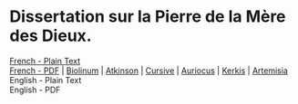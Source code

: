 # Dissertation sur la Pierre de la Mère des Dieux.

[French - Plain Text](full-text-french.md)  
[French - PDF](https://cdn.solaranamnesis.com/Falconet/falconet_dissertation_pierre_mere_dieux_1750_french.pdf) | [Biolinum](https://cdn.solaranamnesis.com/Falconet/falconet_dissertation_pierre_mere_dieux_1750_french_biolinum.pdf) | [Atkinson](https://cdn.solaranamnesis.com/Falconet/falconet_dissertation_pierre_mere_dieux_1750_french_atkinson.pdf) | [Cursive](https://cdn.solaranamnesis.com/Falconet/falconet_dissertation_pierre_mere_dieux_1750_french_frcursive.pdf) | [Auriocus](https://cdn.solaranamnesis.com/Falconet/falconet_dissertation_pierre_mere_dieux_1750_french_aurical.pdf) | [Kerkis](https://cdn.solaranamnesis.com/Falconet/falconet_dissertation_pierre_mere_dieux_1750_french_kerkis.pdf) | [Artemisia](https://cdn.solaranamnesis.com/Falconet/falconet_dissertation_pierre_mere_dieux_1750_french_artemisia.pdf)  
English - Plain Text  
English - PDF  
